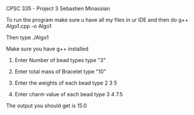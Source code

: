 CPSC 335 - Project 3
Sebastien Minassian 

To run the program make sure u have all my files in ur IDE and then do 
g++ Algo1.cpp -o Algo1

Then type ./Algo1

Make sure you have g++ installed

1) Enter Number of bead types
type "3"
2) Enter total mass of Bracelet 
type "10"
3) Enter the weights of each bead type 
2
3
5

4) Enter charm value of each bead type 
3
4
7.5 

The output you should get is 15.0 
